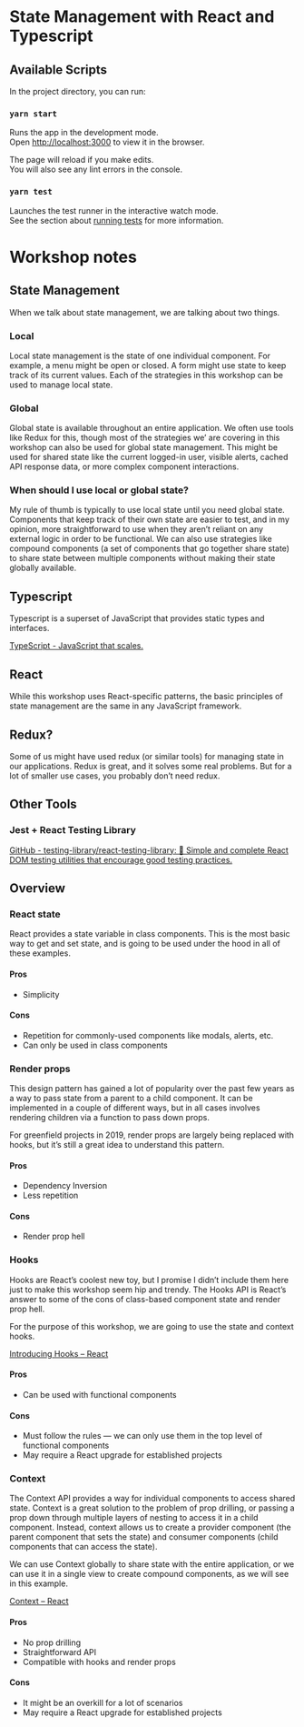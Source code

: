 # State Management with React and Typescript

## Available Scripts

In the project directory, you can run:

### `yarn start`

Runs the app in the development mode.<br>
Open [http://localhost:3000](http://localhost:3000) to view it in the browser.

The page will reload if you make edits.<br>
You will also see any lint errors in the console.

### `yarn test`

Launches the test runner in the interactive watch mode.<br>
See the section about [running tests](https://facebook.github.io/create-react-app/docs/running-tests) for more information.

# Workshop notes

## State Management

When we talk about state management, we are talking about two things.

### Local

Local state management is the state of one individual component. For example, a menu might be open or closed. A form might use state to keep track of its current values. Each of the strategies in this workshop can be used to manage local state.

### Global

Global state is available throughout an entire application. We often use tools like Redux for this, though most of the strategies we’ are covering in this workshop can also be used for global state management. This might be used for shared state like the current logged-in user, visible alerts, cached API response data, or more complex component interactions.

### When should I use local or global state?

My rule of thumb is typically to use local state until you need global state. Components that keep track of their own state are easier to test, and in my opinion, more straightforward to use when they aren’t reliant on any external logic in order to be functional. We can also use strategies like compound components (a set of components that go together share state) to share state between multiple components without making their state globally available.

## Typescript

Typescript is a superset of JavaScript that provides static types and interfaces.

[TypeScript - JavaScript that scales.](https://www.typescriptlang.org)

## React

While this workshop uses React-specific patterns, the basic principles of state management are the same in any JavaScript framework.

## Redux?

Some of us might have used redux (or similar tools) for managing state in our applications. Redux is great, and it solves some real problems. But for a lot of smaller use cases, you probably don’t need redux.

## Other Tools

### Jest + React Testing Library

[GitHub - testing-library/react-testing-library: 🐐 Simple and complete React DOM testing utilities that encourage good testing practices.](https://github.com/testing-library/react-testing-library)

## Overview

### React state

React provides a state variable in class components. This is the most basic way to get and set state, and is going to be used under the hood in all of these examples.

#### Pros

- Simplicity

#### Cons

- Repetition for commonly-used components like modals, alerts, etc.
- Can only be used in class components

### Render props

This design pattern has gained a lot of popularity over the past few years as a way to pass state from a parent to a child component. It can be implemented in a couple of different ways, but in all cases involves rendering children via a function to pass down props.

For greenfield projects in 2019, render props are largely being replaced with hooks, but it’s still a great idea to understand this pattern.

#### Pros

- Dependency Inversion
- Less repetition

#### Cons

- Render prop hell

### Hooks

Hooks are React’s coolest new toy, but I promise I didn’t include them here just to make this workshop seem hip and trendy. The Hooks API is React’s answer to some of the cons of class-based component state and render prop hell.

For the purpose of this workshop, we are going to use the state and context hooks.

[Introducing Hooks – React](https://reactjs.org/docs/hooks-intro.html)

#### Pros

- Can be used with functional components

#### Cons

- Must follow the rules — we can only use them in the top level of functional components
- May require a React upgrade for established projects

### Context

The Context API provides a way for individual components to access shared state. Context is a great solution to the problem of prop drilling, or passing a prop down through multiple layers of nesting to access it in a child component. Instead, context allows us to create a provider component (the parent component that sets the state) and consumer components (child components that can access the state).

We can use Context globally to share state with the entire application, or we can use it in a single view to create compound components, as we will see in this example.

[Context – React](https://reactjs.org/docs/context.html)

#### Pros

- No prop drilling
- Straightforward API
- Compatible with hooks and render props

#### Cons

- It might be an overkill for a lot of scenarios
- May require a React upgrade for established projects
